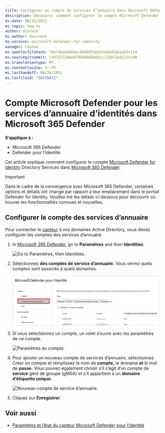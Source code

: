 ```yaml
---
title: Configurer un compte de services d’annuaire dans Microsoft Defender pour l’identité
description: Découvrez comment configurer le compte Microsoft Defender pour les services d’annuaire d’identités dans Microsoft 365 Defender
ms.date: 08/15/2021
ms.topic: how-to
author: dcurwin
ms.author: dacurwin
ms.service: microsoft-defender-for-identity
manager: raynew
ms.openlocfilehash: 7da746ade0e4ec684b97a61524abd5ab1e83c114
ms.sourcegitcommit: c2d752718aedf958db6b403cc12b972ed1215c00
ms.translationtype: MT
ms.contentlocale: fr-FR
ms.lasthandoff: 08/26/2021
ms.locfileid: "58570472"
---
```

# <a name="microsoft-defender-for-identity-directory-services-account-in-microsoft-365-defender"></a>Compte Microsoft Defender pour les services d’annuaire d’identités dans Microsoft 365 Defender

**S’applique à :**

- Microsoft 365 Defender
- Defender pour l’identité

Cet article explique comment configurer le compte [Microsoft Defender for Identity](/defender-for-identity) Directory Services dans [Microsoft 365 Defender](/microsoft-365/security/defender/overview-security-center).

>[!IMPORTANT]
>Dans le cadre de la convergence avec Microsoft 365 Defender, certaines options et détails ont changé par rapport à leur emplacement dans le portail Defender for Identity. Veuillez lire les détails ci-dessous pour découvrir où trouver les fonctionnalités connues et nouvelles.

## <a name="configure-directory-services-account"></a>Configurer le compte des services d’annuaire

Pour connecter le [capteur](sensor-health.md#add-a-sensor) à vos domaines Active Directory, vous devez configurer les comptes des services d’annuaire.

1. In [Microsoft 365 Defender](https://security.microsoft.com/), go to **Paramètres** and then **Identities**.

    ![Go to Paramètres, then Identities.](../../media/defender-identity/settings-identities.png)

1. Sélectionnez **des comptes de service d’annuaire.** Vous verrez quels comptes sont associés à quels domaines.

    ![Comptes de service d’annuaire.](../../media/defender-identity/directory-service-accounts.png)

1. Si vous sélectionnez un compte, un volet s’ouvre avec les paramètres de ce compte.

    ![Paramètres du compte.](../../media/defender-identity/account-settings.png)

1. Pour ajouter un nouveau compte  de services d’annuaire, sélectionnez Créer un compte et remplissez le nom de **compte,** le domaine **et** le mot de **passe.** Vous pouvez également choisir s’il s’agit d’un compte de **service** géré de groupe (gMSA) et s’il appartient à un **domaine d’étiquette unique.**

    ![Nouveau compte de service d’annuaire.](../../media/defender-identity/new-directory-service-account.png)

1. Cliquez sur **Enregistrer**.

## <a name="see-also"></a>Voir aussi

- [Paramètres et l’état du capteur Microsoft Defender pour l’identité](sensor-health.md)
